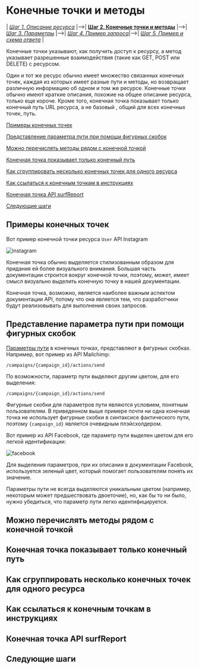 # Конечные точки и методы

| [*Шаг 1. Описание ресурса*](https://github.com/Starkovden/Documenting_APIs/blob/master/3.%20Documenting%20API%20endpoints/3.3.%20Step%201%20Resourse%20description.md) |-->| [**Шаг 2. Конечные точки и методы**](https://github.com/Starkovden/Documenting_APIs/blob/master/3.%20Documenting%20API%20endpoints/3.4.%20Step%202%20Endpoints%20and%20methods.md) |-->| [*Шаг 3. Параметры*](https://github.com/Starkovden/Documenting_APIs/blob/master/3.%20Documenting%20API%20endpoints/3.5.%20Step%203%20Parameters.md) |-->| [*Шаг 4. Пример запроса*](https://github.com/Starkovden/Documenting_APIs/blob/master/3.%20Documenting%20API%20endpoints/3.6.%20Step%204%20Request%20example.md)|-->| [*Шаг 5. Пример и схема ответа*](https://github.com/Starkovden/Documenting_APIs/blob/master/3.%20Documenting%20API%20endpoints/3.7.%20Step%205%20Response%20example%20and%20schema.md) |

Конечные точки указывают, как получить доступ к ресурсу, а метод указывает разрешенные взаимодействия (такие как GET, POST или DELETE) с ресурсом.

Один и тот же ресурс обычно имеет множество связанных конечных точек, каждая из которых имеет разные пути и методы, но возвращает различную информацию об одном и том же ресурсе. Конечные точки обычно имеют краткие описания, похожие на общее описание ресурса, только еще короче. Кроме того, конечная точка показывает только конечный путь URL ресурса, а не базовый , общий для всех конечных точек, путь.

[Примеры конечных точек](#endpointsExamples)

[Представление параметра пути при помощи фигурных скобок](#brackets)

[Можно перечислять методы рядом с конечной точкой](#methodList)

[Конечная точка показывает только конечный путь](#endPath)

[Как сгруппировать несколько конечных точек для одного ресурса](#multiple)

[Как ссылаться к конечным точкам в инструкциях](#endpointRefer)

[Конечная точка API surfReport](surfEndpoint)

[Следующие шаги](#nextSteps)

<a name="endpointsExamples"></a>
## Примеры конечных точек

Вот пример конечной точки ресурса `User` API Instagram

![instagram](https://github.com/Starkovden/Documenting_APIs/blob/master/3.%20Documenting%20API%20endpoints/pics/5.png.jpg?raw=true)

Конечная точка обычно выделяется стилизованным образом для придания ей более визуального внимания. Большая часть документации строится вокруг конечной точки, поэтому, может, имеет смысл визуально выделить конечную точку в нашей документации.

Конечная точка, возможно, является наиболее важным аспектом документации API, потому что она является тем, что разработчики будут реализовывать для выполнения своих запросов.

<a name="brackets"></a>
## Представление параметра пути при помощи фигурных скобок

[Параметры пути]() в конечных точках, представляют в фигурных скобках. Например, вот пример из API Mailchimp:

    /campaigns/{campaign_id}/actions/send

По возможности, параметр пути выделяют другим цветом, для его выделения:

    /campaigns/{campaign_id}/actions/send


Фигурные скобки для параметров пути являются условием, понятным пользователям. В приведенном выше примере почти ни одна конечная точка не использует фигурные скобки в синтаксисе фактического пути, поэтому `{campaign_id}` является очевидным плэйсхолдером.

Вот пример из API Facebook, где параметр пути выделен цветом для его легкой идентификации:

![facebook](https://github.com/Starkovden/Documenting_APIs/blob/master/3.%20Documenting%20API%20endpoints/pics/6.png?raw=true)

Для выделения параметров, при их описании в документации Facebook, используется зеленый цвет, который помогает пользователям понять их значение.

Параметры пути не всегда выделяются уникальным цветом (например, некоторым может предшествовать двоеточие), но, как бы то ни было, нужно убедиться, что параметр пути легко идентифицируется.

<a name="methodList"></a>
## Можно перечислять методы рядом с конечной точкой

<a name="endPath"></a>
## Конечная точка показывает только конечный путь

<a name="multiple"></a>
## Как сгруппировать несколько конечных точек для одного ресурса

<a name="endpointRefer"></a>
## Как ссылаться к конечным точкам в инструкциях

<a name="surfEndpoint"></a>
## Конечная точка API surfReport

<a name="nextSteps"></a>
## Следующие шаги
